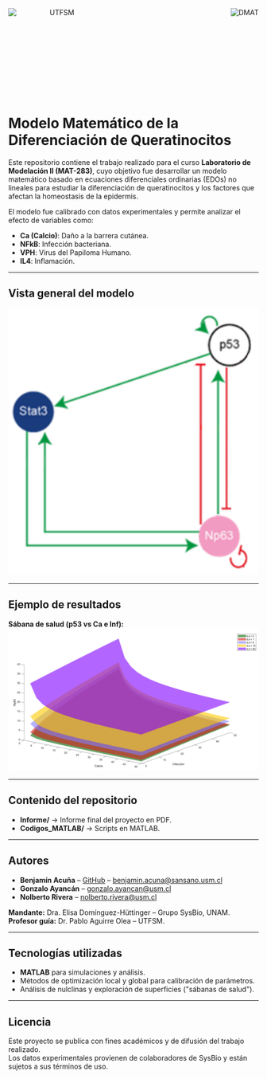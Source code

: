 <header>
<img src="https://upload.wikimedia.org/wikipedia/commons/4/47/Logo_UTFSM.png" width=200 alt="UTFSM" align="left"/>
<img src="./images/dmat.png" alt="DMAT" align="right"/>
</header>
</br></br></br></br></br>

</br>
</br>


# Modelo Matemático de la Diferenciación de Queratinocitos

Este repositorio contiene el trabajo realizado para el curso **Laboratorio de Modelación II (MAT-283)**, cuyo objetivo fue desarrollar un modelo matemático basado en ecuaciones diferenciales ordinarias (EDOs) no lineales para estudiar la diferenciación de queratinocitos y los factores que afectan la homeostasis de la epidermis.

El modelo fue calibrado con datos experimentales y permite analizar el efecto de variables como:
- **Ca (Calcio)**: Daño a la barrera cutánea.
- **NFkB**: Infección bacteriana.
- **VPH**: Virus del Papiloma Humano.
- **IL4**: Inflamación.

---

## Vista general del modelo
![Red regulatoria](imagenes/red_regulatoria.png)

---

## Ejemplo de resultados
**Sábana de salud (p53 vs Ca e Inf):**
![Sabana de salud](imagenes/sabana_Np63.png)



---

## Contenido del repositorio
- **Informe/** → Informe final del proyecto en PDF.  
- **Codigos_MATLAB/** → Scripts en MATLAB.  

---

## Autores
- **Benjamín Acuña** – [GitHub](https://github.com/Bacuna98) – benjamin.acuna@sansano.usm.cl  
- **Gonzalo Ayancán** – gonzalo.ayancan@usm.cl  
- **Nolberto Rivera** – nolberto.rivera@usm.cl  

**Mandante:** Dra. Elisa Domínguez-Hüttinger – Grupo SysBio, UNAM.  
**Profesor guía:** Dr. Pablo Aguirre Olea – UTFSM.

---

## Tecnologías utilizadas
- **MATLAB** para simulaciones y análisis.
- Métodos de optimización local y global para calibración de parámetros.
- Análisis de nulclinas y exploración de superficies ("sábanas de salud").

---

## Licencia
Este proyecto se publica con fines académicos y de difusión del trabajo realizado.  
Los datos experimentales provienen de colaboradores de SysBio y están sujetos a sus términos de uso.



